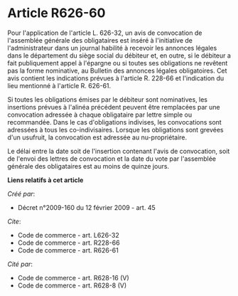 # Article R626-60

Pour l'application de l'article L. 626-32, un avis de convocation de l'assemblée générale des obligataires est inséré à
l'initiative de l'administrateur dans un journal habilité à recevoir les annonces légales dans le département du siège social
du débiteur et, en outre, si le débiteur a fait publiquement appel à l'épargne ou si toutes ses obligations ne revêtent pas
la forme nominative, au Bulletin des annonces légales obligatoires. Cet avis contient les indications prévues à l'article R.
228-66 et l'indication du lieu mentionné à l'article R. 626-61.

Si toutes les obligations émises par le débiteur sont nominatives, les insertions prévues à l'alinéa précédent peuvent être
remplacées par une convocation adressée à chaque obligataire par lettre simple ou recommandée. Dans le cas d'obligations
indivises, les convocations sont adressées à tous les co-indivisaires. Lorsque les obligations sont grevées d'un usufruit, la
convocation est adressée au nu-propriétaire. 

Le délai entre la date soit de l'insertion contenant l'avis de convocation, soit de l'envoi des lettres de convocation et la
date du vote par l'assemblée générale des obligataires est au moins de quinze jours.

**Liens relatifs à cet article**

_Créé par_:

  - Décret n°2009-160 du 12 février 2009 - art. 45

_Cite_:

  - Code de commerce - art. L626-32
  - Code de commerce - art. R228-66
  - Code de commerce - art. R626-61

_Cité par_:

  - Code de commerce - art. R628-16 (V)
  - Code de commerce - art. R628-8 (V)
